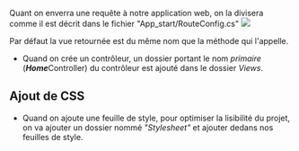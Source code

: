 Quant on enverra une requête à notre application web, on la divisera comme il est décrit dans le fichier "App_start/RouteConfig.cs"
<img src="./resources/HomeActionID.png">

Par défaut la vue retournée est du même nom que la méthode qui l'appelle.

- Quand on crée un contrôleur, un dossier portant le nom _primaire_ (<b><i>Home</i></b>Controller) du contrôleur est ajouté dans le dossier _Views_.

## Ajout de CSS

- Quand on ajoute une feuille de style, pour optimiser la lisibilité du projet, on va ajouter un dossier nommé _"Stylesheet"_ et ajouter dedans nos feuilles de style.